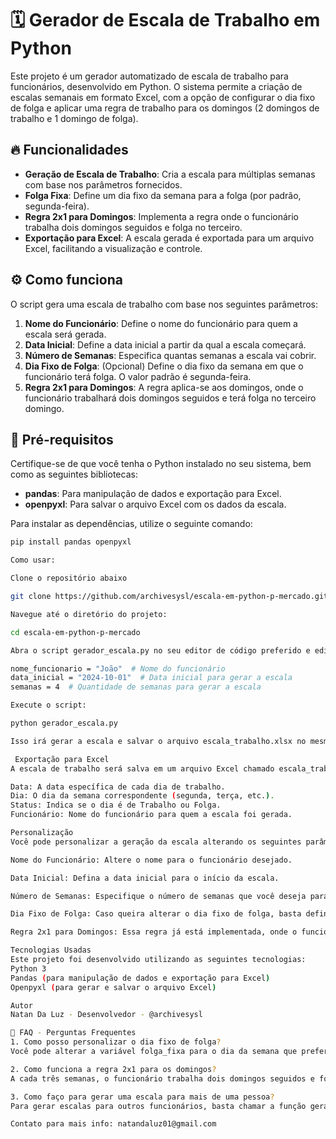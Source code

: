 # 🗓️ Gerador de Escala de Trabalho em Python

Este projeto é um gerador automatizado de escala de trabalho para funcionários, desenvolvido em Python. O sistema permite a criação de escalas semanais em formato Excel, com a opção de configurar o dia fixo de folga e aplicar uma regra de trabalho para os domingos (2 domingos de trabalho e 1 domingo de folga).

## 🔥 Funcionalidades

- **Geração de Escala de Trabalho**: Cria a escala para múltiplas semanas com base nos parâmetros fornecidos.
- **Folga Fixa**: Define um dia fixo da semana para a folga (por padrão, segunda-feira).
- **Regra 2x1 para Domingos**: Implementa a regra onde o funcionário trabalha dois domingos seguidos e folga no terceiro.
- **Exportação para Excel**: A escala gerada é exportada para um arquivo Excel, facilitando a visualização e controle.
  
## ⚙️ Como funciona

O script gera uma escala de trabalho com base nos seguintes parâmetros:

1. **Nome do Funcionário**: Define o nome do funcionário para quem a escala será gerada.
2. **Data Inicial**: Define a data inicial a partir da qual a escala começará.
3. **Número de Semanas**: Especifica quantas semanas a escala vai cobrir.
4. **Dia Fixo de Folga**: (Opcional) Define o dia fixo da semana em que o funcionário terá folga. O valor padrão é segunda-feira.
5. **Regra 2x1 para Domingos**: A regra aplica-se aos domingos, onde o funcionário trabalhará dois domingos seguidos e terá folga no terceiro domingo.

## 🔨 Pré-requisitos

Certifique-se de que você tenha o Python instalado no seu sistema, bem como as seguintes bibliotecas:

- **pandas**: Para manipulação de dados e exportação para Excel.
- **openpyxl**: Para salvar o arquivo Excel com os dados da escala.

Para instalar as dependências, utilize o seguinte comando:

```bash
pip install pandas openpyxl

Como usar:

Clone o repositório abaixo

git clone https://github.com/archivesysl/escala-em-python-p-mercado.git

Navegue até o diretório do projeto:

cd escala-em-python-p-mercado

Abra o script gerador_escala.py no seu editor de código preferido e edite os parâmetros conforme necessário:

nome_funcionario = "João"  # Nome do funcionário
data_inicial = "2024-10-01"  # Data inicial para gerar a escala
semanas = 4  # Quantidade de semanas para gerar a escala

Execute o script:

python gerador_escala.py

Isso irá gerar a escala e salvar o arquivo escala_trabalho.xlsx no mesmo diretório.

 Exportação para Excel
A escala de trabalho será salva em um arquivo Excel chamado escala_trabalho.xlsx. O arquivo terá as seguintes colunas:

Data: A data específica de cada dia de trabalho.
Dia: O dia da semana correspondente (segunda, terça, etc.).
Status: Indica se o dia é de Trabalho ou Folga.
Funcionário: Nome do funcionário para quem a escala foi gerada.

Personalização
Você pode personalizar a geração da escala alterando os seguintes parâmetros no código:

Nome do Funcionário: Altere o nome para o funcionário desejado.

Data Inicial: Defina a data inicial para o início da escala.

Número de Semanas: Especifique o número de semanas que você deseja para a escala.

Dia Fixo de Folga: Caso queira alterar o dia fixo de folga, basta definir outro dia da semana (por padrão, é segunda-feira).

Regra 2x1 para Domingos: Essa regra já está implementada, onde o funcionário trabalha dois domingos seguidos e folga no terceiro.

Tecnologias Usadas
Este projeto foi desenvolvido utilizando as seguintes tecnologias:
Python 3
Pandas (para manipulação de dados e exportação para Excel)
Openpyxl (para gerar e salvar o arquivo Excel)

Autor
Natan Da Luz - Desenvolvedor - @archivesysl

💭 FAQ - Perguntas Frequentes
1. Como posso personalizar o dia fixo de folga?
Você pode alterar a variável folga_fixa para o dia da semana que preferir. O valor padrão é segunda.

2. Como funciona a regra 2x1 para os domingos?
A cada três semanas, o funcionário trabalha dois domingos seguidos e folga no terceiro domingo.

3. Como faço para gerar uma escala para mais de uma pessoa?
Para gerar escalas para outros funcionários, basta chamar a função gerar_escala novamente com o nome de outro funcionário e os parâmetros desejados.

Contato para mais info: natandaluz01@gmail.com
